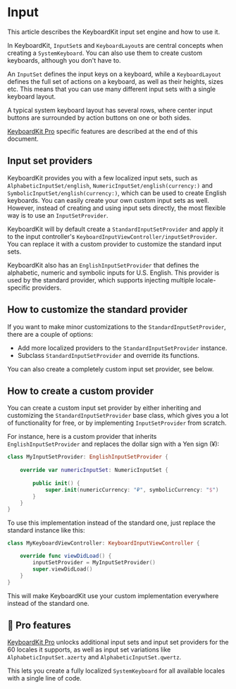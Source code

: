 # Input

This article describes the KeyboardKit input set engine and how to use it.

In KeyboardKit, ``InputSet``s and ``KeyboardLayout``s are central concepts when creating a ``SystemKeyboard``. You can also use them to create custom keyboards, although you don't have to.

An ``InputSet`` defines the input keys on a keyboard, while a ``KeyboardLayout`` defines the full set of actions on a keyboard, as well as their heights, sizes etc. This means that you can use many different input sets with a single keyboard layout. 

A typical system keyboard layout has several rows, where center input buttons are surrounded by action buttons on one or both sides.

[KeyboardKit Pro][Pro] specific features are described at the end of this document.



## Input set providers

KeyboardKit provides you with a few localized input sets, such as ``AlphabeticInputSet/english``, ``NumericInputSet/english(currency:)`` and ``SymbolicInputSet/english(currency:)``, which can be used to create English keyboards. You can easily create your own custom input sets as well. However, instead of creating and using input sets directly, the most flexible way is to use an ``InputSetProvider``. 

KeyboardKit will by default create a ``StandardInputSetProvider`` and apply it to the input controller's ``KeyboardInputViewController/inputSetProvider``. You can replace it with a custom provider to customize the standard input sets.

KeyboardKit also has an ``EnglishInputSetProvider`` that defines the alphabetic, numeric and symbolic inputs for U.S. English. This provider is used by the standard provider, which supports injecting multiple locale-specific providers.



## How to customize the standard provider

If you want to make minor customizations to the ``StandardInputSetProvider``, there are a couple of options:

* Add more localized providers to the ``StandardInputSetProvider`` instance. 
* Subclass ``StandardInputSetProvider`` and override its functions.

You can also create a completely custom input set provider, see below.



## How to create a custom provider

You can create a custom input set provider by either inheriting and customizing the ``StandardInputSetProvider`` base class, which gives you a lot of functionality for free, or by implementing ``InputSetProvider`` from scratch.

For instance, here is a custom provider that inherits ``EnglishInputSetProvider`` and replaces the dollar sign with a Yen sign (¥):

```swift
class MyInputSetProvider: EnglishInputSetProvider {
    
    override var numericInputSet: NumericInputSet {
        
        public init() {
            super.init(numericCurrency: "₽", symbolicCurrency: "$")
        }
    }
}
```

To use this implementation instead of the standard one, just replace the standard instance like this:

```swift
class MyKeyboardViewController: KeyboardInputViewController {

    override func viewDidLoad() {
        inputSetProvider = MyInputSetProvider()
        super.viewDidLoad()
    }
}
```

This will make KeyboardKit use your custom implementation everywhere instead of the standard one.


## 👑 Pro features

[KeyboardKit Pro][Pro] unlocks additional input sets and input set providers for the 60 locales it supports, as well as input set variations like `AlphabeticInputSet.azerty` and `AlphabeticInputSet.qwertz`. 

This lets you create a fully localized ``SystemKeyboard`` for all available locales with a single line of code.



[Pro]: https://github.com/KeyboardKit/KeyboardKitPro
